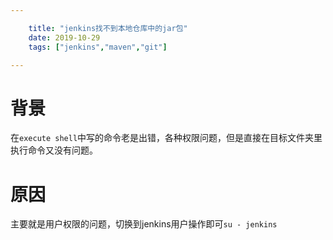 ```yaml
---

    title: "jenkins找不到本地仓库中的jar包"
    date: 2019-10-29
    tags: ["jenkins","maven","git"]

---
```

# 背景
在`execute shell`中写的命令老是出错，各种权限问题，但是直接在目标文件夹里执行命令又没有问题。

# 原因
主要就是用户权限的问题，切换到jenkins用户操作即可`su - jenkins`  